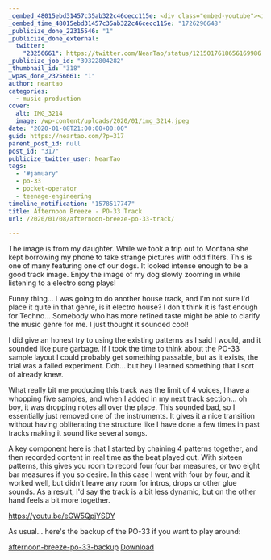 ```yaml
---
_oembed_48015ebd31457c35ab322c46cecc115e: <div class="embed-youtube"><iframe title="Afternoon Breeze - PO-33 Track" width="750" height="422" src="https://www.youtube.com/embed/eGW5QpjYSDY?feature=oembed" frameborder="0" allow="accelerometer; autoplay; clipboard-write; encrypted-media; gyroscope; picture-in-picture; web-share" referrerpolicy="strict-origin-when-cross-origin" allowfullscreen></iframe></div>
_oembed_time_48015ebd31457c35ab322c46cecc115e: "1726296648"
_publicize_done_22315546: "1"
_publicize_done_external:
  twitter:
    "23256661": https://twitter.com/NearTao/status/1215017618656169986
_publicize_job_id: "39322804282"
_thumbnail_id: "318"
_wpas_done_23256661: "1"
author: neartao
categories:
  - music-production
cover:
  alt: IMG_3214
  image: /wp-content/uploads/2020/01/img_3214.jpeg
date: "2020-01-08T21:00:00+00:00"
guid: https://neartao.com/?p=317
parent_post_id: null
post_id: "317"
publicize_twitter_user: NearTao
tags:
  - '#jamuary'
  - po-33
  - pocket-operator
  - teenage-engineering
timeline_notification: "1578517747"
title: Afternoon Breeze - PO-33 Track
url: /2020/01/08/afternoon-breeze-po-33-track/

---
```

The image is from my daughter. While we took a trip out to Montana she kept borrowing my phone to take strange pictures with odd filters. This is one of many featuring one of our dogs. It looked intense enough to be a good track image. Enjoy the image of my dog slowly zooming in while listening to a electro song plays!

Funny thing... I was going to do another house track, and I'm not sure I'd place it quite in that genre, is it electro house? I don't think it is fast enough for Techno... Somebody who has more refined taste might be able to clarify the music genre for me. I just thought it sounded cool!

I did give an honest try to using the existing patterns as I said I would, and it sounded like pure garbage. If I took the time to think about the PO-33 sample layout I could probably get something passable, but as it exists, the trial was a failed experiment. Doh... but hey I learned something that I sort of already knew.

What really bit me producing this track was the limit of 4 voices, I have a whopping five samples, and when I added in my next track section... oh boy, it was dropping notes all over the place. This sounded bad, so I essentially just removed one of the instruments. It gives it a nice transition without having obliterating the structure like I have done a few times in past tracks making it sound like several songs.

A key component here is that I started by chaining 4 patterns together, and then recorded content in real time as the beat played out. With sixteen patterns, this gives you room to record four four bar measures, or two eight bar measures if you so desire. In this case I went with four by four, and it worked well, but didn't leave any room for intros, drops or other glue sounds. As a result, I'd say the track is a bit less dynamic, but on the other hand feels a bit more together.

https://youtu.be/eGW5QpjYSDY

As usual... here's the backup of the PO-33 if you want to play around:

[afternoon-breeze-po-33-backup](/wp-content/uploads/2020/01/afternoon-breeze-po-33-backup.zip) [Download](/wp-content/uploads/2020/01/afternoon-breeze-po-33-backup.zip)
